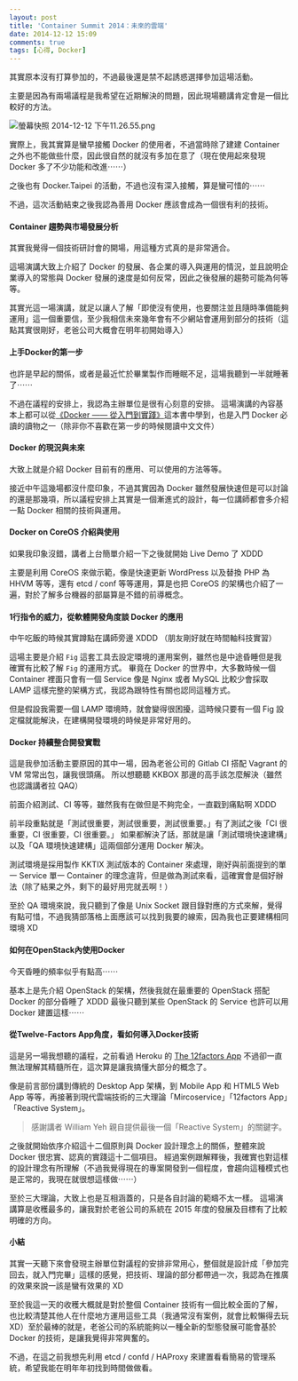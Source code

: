 ```yaml
---
layout: post
title: 'Container Summit 2014：未來的雲端'
date: 2014-12-12 15:09
comments: true
tags: [心得, Docker]
---
```

其實原本沒有打算參加的，不過最後還是禁不起誘惑選擇參加這場活動。

主要是因為有兩場議程是我希望在近期解決的問題，因此現場聽講肯定會是一個比較好的方法。

![螢幕快照 2014-12-12 下午11.26.55.png](https://user-image.logdown.io/user/52/blog/52/post/245946/FyIvUNQnSRa5aNaLWzK3_%E8%9E%A2%E5%B9%95%E5%BF%AB%E7%85%A7%202014-12-12%20%E4%B8%8B%E5%8D%8811.26.55.png)

實際上，我其實算是蠻早接觸 Docker 的使用者，不過當時除了建建 Container 之外也不能做些什麼，因此很自然的就沒有多加在意了（現在使用起來發現 Docker 多了不少功能和改進⋯⋯）

之後也有 Docker.Taipei 的活動，不過也沒有深入接觸，算是蠻可惜的⋯⋯

不過，這次活動結束之後我認為善用 Docker 應該會成為一個很有利的技術。

<!-- more -->

#### Container 趨勢與市場發展分析

其實我覺得一個技術研討會的開場，用這種方式真的是非常適合。

這場演講大致上介紹了 Docker 的發展、各企業的導入與運用的情況，並且說明企業導入的常態與 Docker 發展的速度是如何反常，因此之後發展的趨勢可能為何等等。

其實光這一場演講，就足以讓人了解「即使沒有使用，也要關注並且隨時準備能夠運用」這一個重要信，至少我相信未來幾年會有不少網站會運用到部分的技術（這點其實很剛好，老爸公司大概會在明年初開始導入）

#### 上手Docker的第一步

也許是早起的關係，或者是最近忙於畢業製作而睡眠不足，這場我聽到一半就睡著了⋯⋯

不過在議程的安排上，我認為主辦單位是很有心刻意的安排。
這場演講的內容基本上都可以從[《Docker —— 從入門到實踐》](https://philipzheng.gitbooks.io/Docker_practice/)這本書中學到，也是入門 Docker 必讀的讀物之一（除非你不喜歡在第一步的時候閱讀中文文件）

#### Docker 的現況與未來

大致上就是介紹 Docker 目前有的應用、可以使用的方法等等。

接近中午這幾場都沒什麼印象，不過其實因為 Docker 雖然發展快速但是可以討論的還是那幾項，所以議程安排上其實是一個漸進式的設計，每一位講師都會多介紹一點 Docker 相關的技術與運用。

#### Docker on CoreOS 介紹與使用

如果我印象沒錯，講者上台簡單介紹一下之後就開始 Live Demo 了 XDDD

主要是利用 CoreOS 來做示範，像是快速更新 WordPress 以及替換 PHP 為 HHVM 等等，還有 etcd / conf 等等運用，算是也把 CoreOS 的架構也介紹了一遍，對於了解多台機器的部屬算是不錯的前導概念。

#### 1行指令的威力，從軟體開發角度談 Docker 的應用

中午吃飯的時候其實蹲點在講師旁邊 XDDD （朋友剛好就在時間軸科技實習）

這場主要是介紹 `Fig` 這套工具去設定環境的運用案例，雖然也是中途昏睡但是我確實有比較了解 `Fig` 的運用方式。
畢竟在 Docker 的世界中，大多數時候一個 Container 裡面只會有一個 Service 像是 Nginx 或者 MySQL 比較少會採取 LAMP 這樣完整的架構方式，我認為跟特性有關也認同這種方式。

但是假設我需要一個 LAMP 環境時，就會變得很困擾，這時候只要有一個 Fig 設定檔就能解決，在建構開發環境的時候是非常好用的。

#### Docker 持續整合開發實戰

這是我參加活動主要原因的其中一場，因為老爸公司的 Gitlab CI 搭配 Vagrant 的 VM 常常出包，讓我很頭痛。
所以想聽聽 KKBOX 那邊的高手該怎麼解決（雖然也認識講者拉 QAQ）

前面介紹測試、CI 等等，雖然我有在做但是不夠完全，一直戳到痛點啊 XDDD

前半段重點就是「測試很重要，測試很重要，測試很重要。」有了測試之後「CI 很重要，CI 很重要，CI 很重要。」
如果都解決了話，那就是讓「測試環境快速建構」以及「QA 環境快速建構」這兩個部分運用 Docker 解決。

測試環境是採用製作 KKTIX 測試版本的 Container 來處理，剛好與前面提到的單一 Service 單一 Container 的理念違背，但是做為測試來看，這確實會是個好辦法（除了結果之外，剩下的最好用完就丟啊！）

至於 QA 環境來說，我只聽到了像是 Unix Socket 跟目錄對應的方式來解，覺得有點可惜，不過我猜部落格上面應該可以找到我要的線索，因為我也正要建構相同環境 XD

#### 如何在OpenStack內使用Docker

今天昏睡的頻率似乎有點高⋯⋯

基本上是先介紹 OpenStack 的架構，然後我就在最重要的 OpenStack 搭配 Docker 的部分昏睡了 XDDD
最後只聽到某些 OpenStack 的 Service 也許可以用 Docker 建置這樣⋯⋯

#### 從Twelve-Factors App角度，看如何導入Docker技術

這是另一場我想聽的議程，之前看過 Heroku 的 [The 12factors App](https://12factor.net/) 不過卻一直無法理解其精髓所在，這次算是讓我搞懂大部分的概念了。

像是前言部份講到傳統的 Desktop App 架構，到 Mobile App 和 HTML5 Web App 等等，再接著到現代雲端技術的三大理論「Mircoservice」「12factors App」「Reactive System」。

> 感謝講者 William Yeh 親自提供最後一個「Reactive System」的關鍵字。

之後就開始依序介紹這十二個原則與 Docker 設計理念上的關係，整體來說 Docker 很忠實、認真的實踐這十二個項目。
經過案例跟解釋後，我確實也對這樣的設計理念有所理解（不過我覺得現在的專案開發到一個程度，會趨向這種模式也是正常的，我現在就很想這樣做⋯⋯）

至於三大理論，大致上也是互相涵蓋的，只是各自討論的範疇不太一樣。
這場演講算是收穫最多的，讓我對於老爸公司的系統在 2015 年度的發展及目標有了比較明確的方向。

#### 小結

其實一天聽下來會發現主辦單位對議程的安排非常用心，整個就是設計成「參加完回去，就入門完畢」這樣的感覺，把技術、理論的部分都帶過一次，我認為在推廣的效果來說一該是蠻有效果的 XD

至於我這一天的收穫大概就是對於整個 Container 技術有一個比較全面的了解，也比較清楚其他人在什麼地方運用這些工具（我通常沒有案例，就會比較懶得去玩 XD）至於最棒的就是，老爸公司的系統能夠以一種全新的型態發展可能會基於 Docker 的技術，是讓我覺得非常興奮的。

不過，在這之前我想先利用 etcd / confd / HAProxy 來建置看看簡易的管理系統，希望我能在明年年初找到時間做做看。
